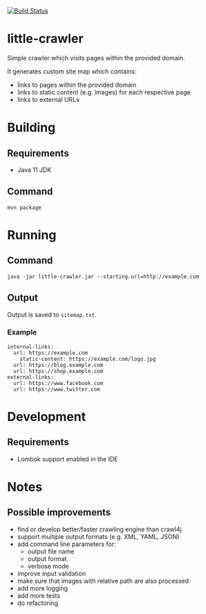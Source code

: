 [![Build Status](https://travis-ci.org/mateuszlajming/little-crawler.svg?branch=master)](https://travis-ci.org/mateuszlajming/little-crawler)

# little-crawler

Simple crawler which visits pages within the provided domain.

It generates custom site map which contains:
- links to pages within the provided domain
- links to static content (e.g. images) for each respective page
- links to external URLs

# Building
## Requirements
- Java 11 JDK
## Command
```
mvn package
```

# Running
## Command
```
java -jar little-crawler.jar --starting.url=http://example.com
```
## Output
Output is saved to `sitemap.txt`.
### Example
```
internal-links:
  url: https://example.com
    static-content: https://example.com/logo.jpg
  url: https://blog.example.com
  url: https://shop.example.com
external-links:
  url: https://www.facebook.com
  url: https://www.twitter.com
```
# Development
## Requirements
- Lombok support enabled in the IDE
# Notes
## Possible improvements
- find or develop better/faster crawling engine than crawl4j
- support multiple output formats (e.g. XML, YAML, JSON)
- add command line parameters for:
  - output file name
  - output format
  - verbose mode
- improve input validation
- make sure that images with relative path are also processed
- add more logging
- add more tests
- do refactoring